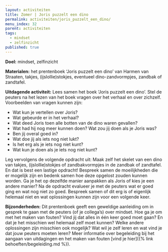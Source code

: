 ```yaml
---
layout: activiteiten
title: Zomer | Joris puzzelt een dino
permalink: activiteiten/joris_puzzelt_een_dino/
menu_index: 32
parent: activiteiten
tags:
  - mindset
  - zelfinzicht
published: true
---
```


**Doel:** mindset, zelfinzicht

<p style="margin-top: 10px;"/>

**Materialen:** het prentenboek ‘Joris puzzelt een dino’ van Harmen van Straaten, takjes, (ijslollie)stokjes, eventueel dino-zandvormpjes, zandbak of zandtafel.

<p style="margin-top: 10px;"/>

**Uitdagende activiteit:** Lees samen het boek ‘Joris puzzelt een dino’. Stel de peuters na het lezen van het boek vragen over het verhaal en over zichzelf. Voorbeelden van vragen kunnen zijn:

- Wat kun je vertellen over Joris?
- Wat gebeurde er in het verhaal?
- Wat deed Joris toen alle botten van de dino waren gevallen?
- Wat had hij nog meer kunnen doen? Wat zou jij doen als je Joris was?
- Ben jij overal goed in?
- Wat doe jij als iets nog niet lukt?
- Is het erg als je iets nog niet kunt?
- Wat kun je doen als je iets nog niet kunt?

Leg vervolgens de volgende opdracht uit: Maak zelf het skelet van een dino van takjes, (ijslollie)stokjes of zandbakvormpjes in de zandbak of zandtafel. En dat is best een lastige opdracht! Bespreek samen de moeilijkheden die er mogelijk zijn en bedenk samen hoe deze opgelost zouden kunnen worden. Ga je het op dezelfde manier aanpakken als Joris of kies je een andere manier? Na de opdracht evalueer je met de peuters wat er goed ging en wat nog niet zo goed. Bespreek samen of dit erg is of eigenlijk helemaal niet en wat oplossingen kunnen zijn voor een volgende keer.

<p style="margin-top: 10px;"/>

**Bijzonderheden:** Dit prentenboek geeft een geweldige aanleiding om in gesprek te gaan met de peuters (of je collega’s) over mindset. Hoe ga je om met het maken van fouten? Vind jij dat alles in één keer goed moet gaan? En dat je het misschien wel helemaal zelf moet kunnen? Welke andere oplossingen zijn misschien ook mogelijk? Wat wil je zelf leren en wat vind je dat jouw peuters moeten leren? Meer informatie over begeleiding bij het aangaan van uitdagingen en het maken van fouten [vind je hier]({% link behoeften/begeleiding.md %}).
